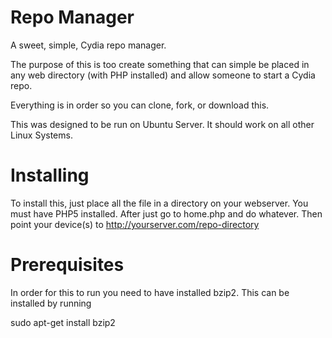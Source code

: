 Repo Manager
============

A sweet, simple, Cydia repo manager.

The purpose of this is too create something that can simple be placed in any web directory (with PHP installed) and allow someone to start a Cydia repo.

Everything is in order so you can clone, fork, or download this. 

This was designed to be run on Ubuntu Server. It should work on all other Linux Systems.

Installing
============

To install this, just place all the file in a directory on your webserver. You must have PHP5 installed. After just go to home.php and do whatever. Then point your device(s) to http://yourserver.com/repo-directory

Prerequisites
============

In order for this to run you need to have installed bzip2. This can be installed by running

sudo apt-get install bzip2
